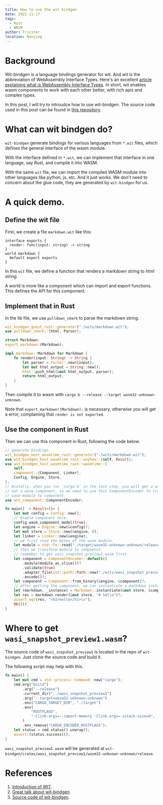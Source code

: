 ```yaml
---
title: How to use the wit bindgen
date: 2022-11-17
tags: 
  - Rust
  - WASM
author: Tricster
location: Nanjing
---
```


# Background

Wit-bindgen is a language bindings generator for wit. And wit is the abbreviation of WebAssembly Interface Types.
Here's an excellent [article explaining what is WebAssembly Interface Types](https://hacks.mozilla.org/2019/08/webassembly-interface-types/).
In short, wit enables wasm components to work with each other better, with rich apis and complex types.

In this post, I will try to introudce how to use wit-bindgen.
The source code used in this post can be found in [this repository](https://github.com/MediosZ/component-model-demo).

# What can wit bindgen do?

`wit-bindgen` generate bindings for various languages from `*.wit` files, which defines the general interface of the wasm module.

With the interface defined in `*.wit`, we can implement that interface in one language, say Rust, and compile it into WASM.

With the same `wit` file, we can import the compiled WASM module into other languages like python, js, etc. And it just works. We don't need to concern about the glue code, they are generated by `wit-bindgen` for us.

# A quick demo.

## Define the wit file

First, we create a file `markdown.wit` like this:

```
interface exports {
  render: func(input: string) -> string
}
world markdown {
  default export exports
}

```

In this `wit` file, we define a function that renders a markdown string to html string.

A world is more like a component which can import and export functions. This defines the API for this component. 

## Implement that in Rust

In the lib file, we use `pulldown_cmark` to parse the markdown string.

``` rust
wit_bindgen_guest_rust::generate!("./wits/markdown.wit");
use pulldown_cmark::{html, Parser};

struct Markdown;
export_markdown!(Markdown);

impl markdown::Markdown for Markdown {
    fn render(input: String) -> String {
        let parser = Parser::new(&input);
        let mut html_output = String::new();
        html::push_html(&mut html_output, parser);
        return html_output;
    }
}
```

Then compile it to wasm with `cargo b --release --target wasm32-unknown-unknown`.

Note that `export_markdown!(Markdown);` is necessary, otherwise you will get a error, complaining that `render is not exported`.

## Use the component in Rust 

Then we can use this component in Rust, following the code below.

```rust 
// generate bindings.
wit_bindgen_host_wasmtime_rust::generate!("./wits/markdown.wit");
use wit_bindgen_host_wasmtime_rust::anyhow::{self, Result};
use wit_bindgen_host_wasmtime_rust::wasmtime::{
    self,
    component::{Component, Linker},
    Config, Engine, Store,
};
// Acutally, when you run `cargo b` in the last step, you will get a wasm module,
// not a wasm component, so we need to use this ComponentEncoder to transform the 
// wasm module to component.
use wit_component::ComponentEncoder;

fn main() -> Result<()> {
    let mut config = Config::new();
    // Enable component here.
    config.wasm_component_model(true);
    let engine = Engine::new(&config)?;
    let mut store = Store::new(&engine, 0);
    let linker = Linker::new(&engine);
    // we first read the bytes of the wasm module.
    let module = std::fs::read("./target/wasm32-unknown-unknown/release/app.wasm")?;
    // then we transform module to compoennt.
    // remember to get wasi_snapshot_preview1.wasm first.
    let component = ComponentEncoder::default()
        .module(module.as_slice())?
        .validate(true)
        .adapter_file(std::path::Path::new("./wits/wasi_snapshot_preview1.wasm"))?
        .encode()?;
    let component = Component::from_binary(&engine, &component)?;
    // after getting the component, we can instantiate a markdown instance.
    let (markdown, _instance) = Markdown::instantiate(&mut store, &component, &linker)?;
    let res = markdown.render(&mut store, "# hello")?;
    assert_eq!(res, "<h1>hello</h1>\n");
    Ok(())
}
```

# Where to get `wasi_snapshot_preview1.wasm`?

The source code of `wasi_snapshot_preview1` is located in the repo of `wit-bindgen`.
Just clone the source code and build it.

The following script may help with this.

```rust 
fn main() {
    let mut cmd = std::process::Command::new("cargo");
    cmd.arg("build")
        .arg("--release")
        .current_dir("../wasi_snapshot_preview1")
        .arg("--target=wasm32-unknown-unknown")
        .env("CARGO_TARGET_DIR", "./target")
        .env(
            "RUSTFLAGS",
            "-Clink-args=--import-memory -Clink-args=-zstack-size=0",
        )
        .env_remove("CARGO_ENCODED_RUSTFLAGS");
    let status = cmd.status().unwrap();
    assert!(status.success());
}
```

`wasi_snapshot_preview1.wasm` will be generated at `wit-bindgen/crates/wasi_snapshot_preview1/wasm32-unknown-unknown/release`.

# References

1. [Introduction of WIT](https://www.youtube.com/watch?v=Qn_4F3foB3Q).
2. [Great talk about wit-bindgen](https://www.youtube.com/watch?v=pQ5PWMYg3xg).
3. [Source code of wit-bindgen](https://github.com/bytecodealliance/wit-bindgen).